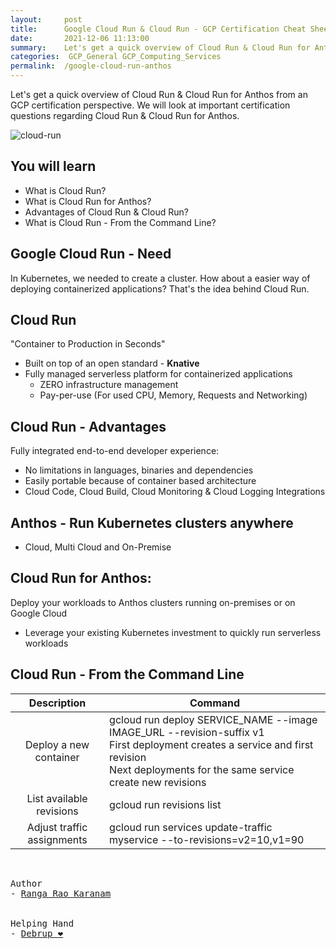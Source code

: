 ```yaml
---
layout:     post
title:      Google Cloud Run & Cloud Run - GCP Certification Cheat Sheet
date:       2021-12-06 11:13:00
summary:    Let's get a quick overview of Cloud Run & Cloud Run for Anthos from an GCP certification perspective. We will look at important certification questions regarding Cloud Run & Cloud Run for Anthos.
categories:  GCP_General GCP_Computing_Services 
permalink:  /google-cloud-run-anthos
---
```


Let's get a quick overview of Cloud Run & Cloud Run for Anthos from an GCP certification perspective. We will look at important certification questions regarding Cloud Run & Cloud Run for Anthos.

![cloud-run](https://user-images.githubusercontent.com/57451228/144812368-360e0166-bfe4-4a84-ac05-691b225dfd0d.png)


## You will learn        
- What is Cloud Run?
- What is Cloud Run for Anthos?
- Advantages of Cloud Run & Cloud Run?   
- What is Cloud Run - From the Command Line?   

## Google Cloud Run - Need

In Kubernetes, we needed to create a cluster.
How about a easier way of deploying containerized applications?
That's the idea behind Cloud Run.

## Cloud Run  
"Container to Production in Seconds"
- Built on top of an open standard - **Knative**
- Fully managed serverless platform for containerized applications
  - ZERO infrastructure management
  - Pay-per-use (For used CPU, Memory, Requests and Networking)

## Cloud Run - Advantages
Fully integrated end-to-end developer experience:
- No limitations in languages, binaries and dependencies
- Easily portable because of container based architecture
- Cloud Code, Cloud Build, Cloud Monitoring & Cloud Logging Integrations

## Anthos - Run Kubernetes clusters anywhere
- Cloud, Multi Cloud and On-Premise
## Cloud Run for Anthos: 
Deploy your workloads to Anthos clusters running on-premises or on Google Cloud
 - Leverage your existing Kubernetes investment to quickly run serverless workloads

## Cloud Run - From the Command Line

| Description	| Command |
|:--:|--|
| Deploy a new container	| gcloud run deploy SERVICE_NAME --image IMAGE_URL --revision-suffix v1 <BR/> First deployment creates a service and first revision <BR/> Next deployments for the same service create new revisions |
| List available revisions	| gcloud run revisions list |
| Adjust traffic assignments |	gcloud run services update-traffic myservice --to-revisions=v2=10,v1=90 |


<BR/>


<pre>
Author
- <a href="https://www.linkedin.com/in/rangakaranam/">Ranga Rao Karanam</a>
<br/>
Helping Hand
- <a href="https://www.linkedin.com/in/debrup-365/">Debrup ❤️</a>
</pre>
